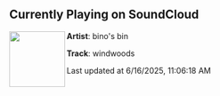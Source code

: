 ## Currently Playing on SoundCloud

[<img align="left" width="100" src="https://i1.sndcdn.com/artworks-iCnIfffyr4hTC1yd-UKNdyw-t500x500.jpg">](https://soundcloud.com/user-732083412/wait-he-said)

**Artist**: bino's bin 

**Track**: windwoods

Last updated at 6/16/2025, 11:06:18 AM
